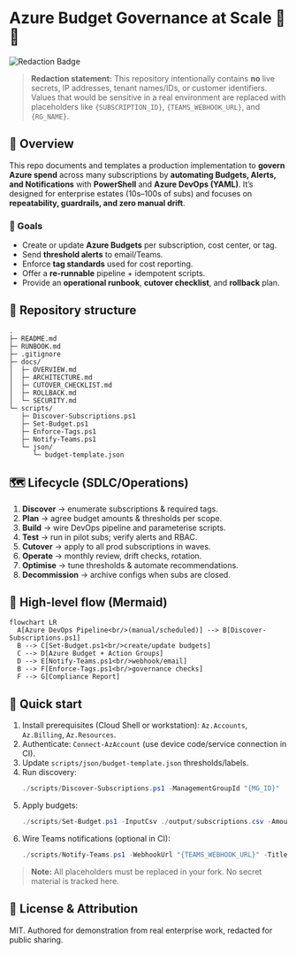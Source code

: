# Azure Budget Governance at Scale 🚦💸

![Redaction Badge](https://img.shields.io/badge/REDACTED-no%20secrets%2C%20IPs%2C%20or%20tenant%20info-green)

> **Redaction statement:** This repository intentionally contains **no** live secrets, IP addresses, tenant names/IDs, or customer identifiers. Values that would be sensitive in a real environment are replaced with placeholders like `{SUBSCRIPTION_ID}`, `{TEAMS_WEBHOOK_URL}`, and `{RG_NAME}`.

## 👋 Overview

This repo documents and templates a production implementation to **govern Azure spend** across many subscriptions by **automating Budgets, Alerts, and Notifications** with **PowerShell** and **Azure DevOps (YAML)**. It’s designed for enterprise estates (10s–100s of subs) and focuses on **repeatability, guardrails, and zero manual drift**.

### 🎯 Goals
- Create or update **Azure Budgets** per subscription, cost center, or tag.
- Send **threshold alerts** to email/Teams.
- Enforce **tag standards** used for cost reporting.
- Offer a **re-runnable** pipeline + idempotent scripts.
- Provide an **operational runbook**, **cutover checklist**, and **rollback** plan.

## 🧱 Repository structure

```
.
├─ README.md
├─ RUNBOOK.md
├─ .gitignore
├─ docs/
│  ├─ OVERVIEW.md
│  ├─ ARCHITECTURE.md
│  ├─ CUTOVER_CHECKLIST.md
│  ├─ ROLLBACK.md
│  └─ SECURITY.md
└─ scripts/
   ├─ Discover-Subscriptions.ps1
   ├─ Set-Budget.ps1
   ├─ Enforce-Tags.ps1
   ├─ Notify-Teams.ps1
   └─ json/
      └─ budget-template.json
```

## 🗺️ Lifecycle (SDLC/Operations)

1. **Discover** → enumerate subscriptions & required tags.
2. **Plan** → agree budget amounts & thresholds per scope.
3. **Build** → wire DevOps pipeline and parameterise scripts.
4. **Test** → run in pilot subs; verify alerts and RBAC.
5. **Cutover** → apply to all prod subscriptions in waves.
6. **Operate** → monthly review, drift checks, rotation.
7. **Optimise** → tune thresholds & automate recommendations.
8. **Decommission** → archive configs when subs are closed.

## 🧩 High-level flow (Mermaid)

```mermaid
flowchart LR
  A[Azure DevOps Pipeline<br/>(manual/scheduled)] --> B[Discover-Subscriptions.ps1]
  B --> C[Set-Budget.ps1<br/>create/update budgets]
  C --> D[Azure Budget + Action Groups]
  D --> E[Notify-Teams.ps1<br/>webhook/email]
  B --> F[Enforce-Tags.ps1<br/>governance checks]
  F --> G[Compliance Report]
```

## 🚀 Quick start

1. Install prerequisites (Cloud Shell or workstation): `Az.Accounts`, `Az.Billing`, `Az.Resources`.
2. Authenticate: `Connect-AzAccount` (use device code/service connection in CI).
3. Update `scripts/json/budget-template.json` thresholds/labels.
4. Run discovery:
   ```powershell
   ./scripts/Discover-Subscriptions.ps1 -ManagementGroupId "{MG_ID}"
   ```
5. Apply budgets:
   ```powershell
   ./scripts/Set-Budget.ps1 -InputCsv ./output/subscriptions.csv -Amount 5000 -TimeGrain Monthly -Thresholds 50,75,90,100
   ```
6. Wire Teams notifications (optional in CI):
   ```powershell
   ./scripts/Notify-Teams.ps1 -WebhookUrl "{TEAMS_WEBHOOK_URL}" -Title "Budget rollout complete"
   ```

> **Note:** All placeholders must be replaced in your fork. No secret material is tracked here.

## 📜 License & Attribution
MIT. Authored for demonstration from real enterprise work, redacted for public sharing.
